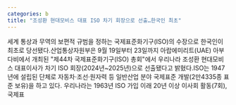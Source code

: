 ```yaml
---
categories: b
title: "조성환 현대모비스 대표 ISO 차기 회장으로 선출…한국인 최초"
---
```

세계 통상과 무역의 보편적 규범을 정하는 국제표준화기구(ISO)의 수장으로 한국인이 최초로 당선됐다.산업통상자원부은 9월 19일부터 23일까지 아랍에미리트(UAE) 아부다비에서 개최된 "제44차 국제표준화기구(ISO) 총회"에서 우리나라 조성환 현대모비스 대표이사가 차기 ISO 회장(2024년~2025년)으로 선출됐다고 밝혔다.ISO는 1947년에 설립된 단체로 자동차·조선·원자력 등 일반산업 분야 국제표준 개발(2만4335종 표준 보유)을 하고 있다. 우리나라는 1963년 ISO 가입 이래 20년 이상 이사회 활동(7회), 국제표